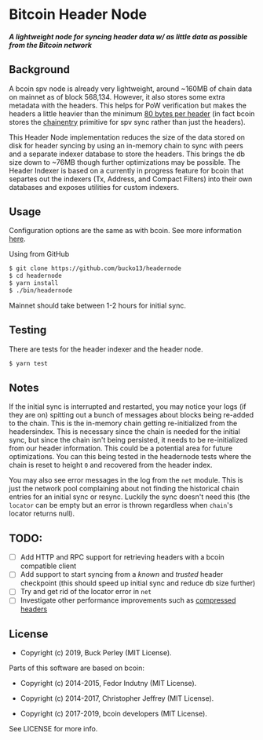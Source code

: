 # Bitcoin Header Node
##### A lightweight node for syncing header data w/ as little data as possible from the Bitcoin network

## Background
A bcoin spv node is already very lightweight, around ~160MB of chain data on mainnet as of block 568,134.
However, it also stores some extra metadata with the headers. This helps for PoW verification but makes the
headers a little heavier than the minimum [80 bytes per header](https://bitcoin.org/en/glossary/block-header)
(in fact bcoin stores the [chainentry](https://github.com/bcoin-org/bcoin/blob/master/lib/blockchain/chainentry.js)
primitive for spv sync rather than just the headers).

This Header Node implementation reduces the size of the data stored on disk for header syncing by using an in-memory
chain to sync with peers and a separate indexer database to store the headers. This brings the db size down to ~76MB
though further optimizations may be possible. The Header Indexer is based on a currently in progress feature
for bcoin that separtes out the indexers (Tx, Address, and Compact Filters) into their own databases and exposes
utilities for custom indexers.

## Usage
Configuration options are the same as with bcoin. See more information
[here](https://github.com/bcoin-org/bcoin/blob/master/docs/configuration.md).

Using from GitHub
```bash
$ git clone https://github.com/bucko13/headernode
$ cd headernode
$ yarn install
$ ./bin/headernode
```

Mainnet should take between 1-2 hours for initial sync.

## Testing
There are tests for the header indexer and the header node.

```bash
$ yarn test
```

## Notes
If the initial sync is interrupted and restarted, you may notice your logs (if they are on)
spitting out a bunch of messages about blocks being re-added to the chain.
This is the in-memory chain getting re-initialized from the headersindex.
This is necessary since the chain is needed for the initial sync, but since
the chain isn't being persisted, it needs to be re-initialized from our header information.
This could be a potential area for future optimizations. You can this being tested in the headernode
tests where the chain is reset to height `0` and recovered from the header index.

You may also see error messages in the log from the `net` module. This is just the network
pool complaining about not finding the historical chain entries for an initial sync or resync.
Luckily the sync doesn't need this (the `locator` can be empty but an error is thrown regardless
when `chain`'s locator returns null).

## TODO:
- [ ] Add HTTP and RPC support for retrieving headers with a bcoin compatible client
- [ ] Add support to start syncing from a _known_ and _trusted_ header checkpoint (this should speed up
initial sync and reduce db size further)
- [ ] Try and get rid of the locator error in `net`
- [ ] Investigate other performance improvements such as [compressed headers](https://github.com/RCasatta/compressedheaders)

## License

- Copyright (c) 2019, Buck Perley (MIT License).

Parts of this software are based on bcoin:

- Copyright (c) 2014-2015, Fedor Indutny (MIT License).

- Copyright (c) 2014-2017, Christopher Jeffrey (MIT License).

- Copyright (c) 2017-2019, bcoin developers (MIT License).

See LICENSE for more info.